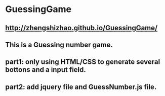 # GuessingGame
## http://zhengshizhao.github.io/GuessingGame/ 
## This is a Guessing number game.  

## part1: only using HTML/CSS to generate several bottons and a input field.
## part2: add jquery file and GuessNumber.js file.  
